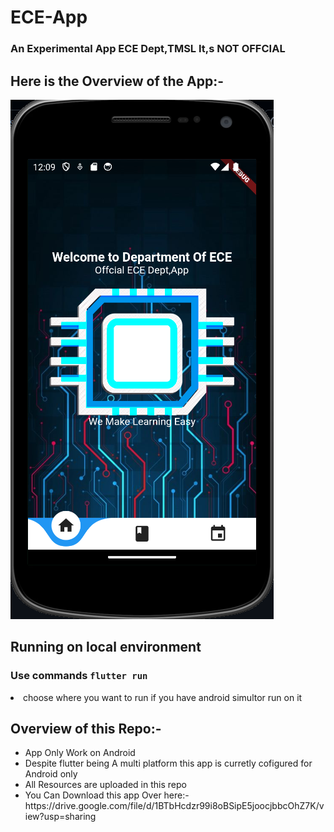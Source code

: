 # ECE-App
### An Experimental App ECE Dept,TMSL It,s NOT OFFCIAL


## Here is the Overview of the App:-
<img src="./readme-img/overviewece.png">


## Running on local environment

###  **Use commands  `flutter run`**

<li> choose where you want to run if you have android simultor run on it </li>
</ul>



## Overview of this Repo:-
<ul>
<li>App Only Work on Android </li>
<li> Despite flutter being A multi platform  this app is curretly cofigured for Android  only </li>
<li>All Resources  are uploaded in this repo</li>
<li> You Can Download this app Over here:-https://drive.google.com/file/d/1BTbHcdzr99i8oBSipE5joocjbbcOhZ7K/view?usp=sharing</li>
</ul>
